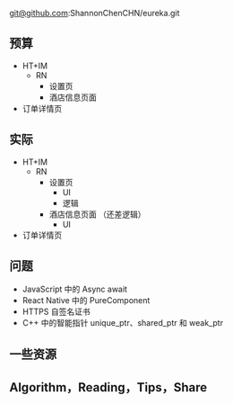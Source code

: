 
git@github.com:ShannonChenCHN/eureka.git


## 预算

- HT+IM
  - RN 
    - 设置页
    - 酒店信息页面 
- 订单详情页

## 实际

- HT+IM
  - RN 
    - 设置页
      - UI
      - 逻辑
    - 酒店信息页面 （还差逻辑）
      - UI
- 订单详情页


## 问题

- JavaScript 中的 Async await
- React Native 中的 PureComponent
- HTTPS 自签名证书
- C++ 中的智能指针 unique_ptr、shared_ptr 和 weak_ptr

## 一些资源



## Algorithm，Reading，Tips，Share